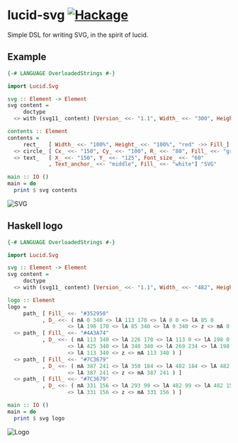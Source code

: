 lucid-svg [![Hackage](https://img.shields.io/hackage/v/lucid-svg.svg?style=flat)](https://hackage.haskell.org/package/lucid-svg)
=========
Simple DSL for writing SVG, in the spirit of lucid.

## Example

``` haskell
{-# LANGUAGE OverloadedStrings #-}

import Lucid.Svg

svg :: Element -> Element
svg content =
     doctype
  <> with (svg11_ content) [Version_ <<- "1.1", Width_ <<- "300", Height_ <<- "200"]

contents :: Element
contents =
     rect_   [ Width_ <<- "100%", Height_ <<- "100%", "red" ->> Fill_]
  <> circle_ [ Cx_ <<- "150", Cy_ <<- "100", R_ <<- "80", Fill_ <<- "green"]
  <> text_   [ X_ <<- "150", Y_ <<- "125", Font_size_ <<- "60"
             , Text_anchor_ <<- "middle", Fill_ <<- "white"] "SVG"

main :: IO ()
main = do
  print $ svg contents
```

![SVG](http://i.imgur.com/dXu84xR.png)

## Haskell logo

``` haskell
{-# LANGUAGE OverloadedStrings #-}

import Lucid.Svg

svg :: Element -> Element
svg content =
     doctype
  <> with (svg11_ content) [Version_ <<- "1.1", Width_ <<- "482", Height_ <<- "340"]

logo :: Element
logo =
     path_ [ Fill_ <<- "#352950"
           , D_ <<- ( mA 0 340 <> lA 113 170 <> lA 0 0 <> lA 85 0
                   <> lA 198 170 <> lA 85 340 <> lA 0 340 <> z <> mA 0 340 ) ]
  <> path_ [ Fill_ <<- "#4A3A74"
           , D_ <<- ( mA 113 340 <> lA 226 170 <> lA 113 0 <> lA 198 0
                   <> lA 425 340 <> lA 340 340 <> lA 269 234 <> lA 198 340
                   <> lA 113 340 <> z <> mA 113 340 ) ]
  <> path_ [ Fill_ <<- "#7C3679"
           , D_ <<- ( mA 387 241 <> lA 350 184 <> lA 482 184 <> lA 482 241
                   <> lA 387 241 <> z <> mA 387 241 ) ]
  <> path_ [ Fill_ <<- "#7C3679"
           , D_ <<- ( mA 331 156 <> lA 293 99 <> lA 482 99 <> lA 482 156
                   <> lA 331 156 <> z <> mA 331 156 ) ]

main :: IO ()
main = do
  print $ svg logo
```  

![Logo](http://i.imgur.com/tuFExZl.png)
